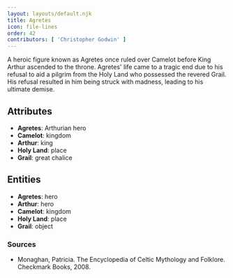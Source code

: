 ```yaml
---
layout: layouts/default.njk
title: Agretes
icon: file-lines
order: 42
contributors: [ 'Christopher Godwin' ]
---
```

A heroic figure known as Agretes once ruled over Camelot before King Arthur ascended to the throne. Agretes' life came to a tragic end due to his refusal to aid a pilgrim from the Holy Land who possessed the revered Grail. His refusal resulted in him being struck with madness, leading to his ultimate demise.

## Attributes

- **Agretes**: Arthurian hero
- **Camelot**: kingdom
- **Arthur**: king
- **Holy Land**: place
- **Grail**: great chalice

## Entities

- **Agretes**: hero
- **Arthur**: hero
- **Camelot**: kingdom
- **Holy Land**: place
- **Grail**: object

### Sources

- Monaghan, Patricia. The Encyclopedia of Celtic Mythology and Folklore. Checkmark Books, 2008.

